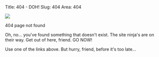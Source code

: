 Title: 404 - DOH!
Slug: 404
Area: 404

<div class="fof">
  <img class="ninja" src="/theme/images/lilninja.png" />
  <p>
    <span class="fohf">404</span>
    <span class="pnf">page not found</span>
  </p>
  <p class="fofabout">
    Oh, no... you've found something that doesn't exist. The site ninja's are on their way. Get out of here, friend. GO NOW!
  </p>
  <p class="foflinks">
    Use one of the links above. But hurry, friend, before it's too late...
  </p>
</div>